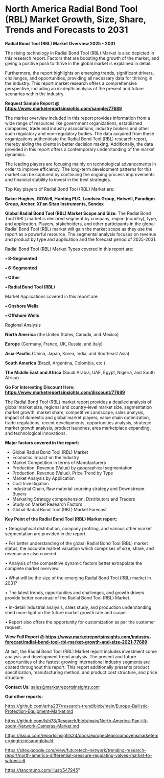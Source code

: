 # North America Radial Bond Tool (RBL) Market Growth, Size, Share, Trends and Forecasts to 2031

<Strong> Radial Bond Tool (RBL) Market Overview 2025 - 2031</strong>

The rising technology in Radial Bond Tool (RBL) Market is also depicted in this research report. Factors that are boosting the growth of the market, and giving a positive push to thrive in the global market is explained in detail.

Furthermore, the report highlights on emerging trends, significant drivers, challenges, and opportunities, providing all necessary data for thriving in the industry. This report market research offers a comprehensive perspective, including an in-depth analysis of the present and future scenarios within the industry.

<strong>Request Sample Report @ <a href=https://www.marketreportsinsights.com/sample/77689>https://www.marketreportsinsights.com/sample/77689</a></strong>

The market overview included in this report provides information from a wide range of resources like government organizations, established companies, trade and industry associations, industry brokers and other such regulatory and non-regulatory bodies. The data acquired from these organizations authenticate the Radial Bond Tool (RBL) research report, thereby aiding the clients in better decision making. Additionally, the data provided in this report offers a contemporary understanding of the market dynamics.

The leading players are focusing mainly on technological advancements in order to improve efficiency. The long-term development patterns for this market can be captured by continuing the ongoing process improvements and financial stability to invest in the best strategies.

Top Key players of Radial Bond Tool (RBL) Market are:

<strong>Baker Hughes, GOWell, Hunting PLC, Landsea Group, Hotwell, Paradigm Group, Archer, Xi&#39;an Sitan Instruments, Sondex</strong>

<strong><b>Global Radial Bond Tool (RBL) Market Scope and Size:</b></strong>
The Radial Bond Tool (RBL) market is declared segment by company, region (country), type, and application. Players, stakeholders, and other participants in the global Radial Bond Tool (RBL) market will gain the market scope as they use the report as a powerful resource. The segmental analysis focuses on revenue and product by type and application and the forecast period of 2025-2031.

Radial Bond Tool (RBL) Market Types covered in this report are:

<strong>• 8-Segmented

• 6-Segmented

• Other

• Radial Bond Tool (RBL)</strong>

Market Applications covered in this report are:

<strong>• Onshore Wells

• Offshore Wells</strong> 

Regional Analysis

<strong>North America</strong> (the United States, Canada, and Mexico)

<strong>Europe</strong> (Germany, France, UK, Russia, and Italy)

<strong>Asia-Pacific</strong> (China, Japan, Korea, India, and Southeast Asia)

<strong>South America</strong> (Brazil, Argentina, Colombia, etc.)

<strong>The Middle East and Africa</strong> (Saudi Arabia, UAE, Egypt, Nigeria, and South Africa)

<strong>Go For Interesting Discount Here: <a href=https://www.marketreportsinsights.com/discount/77689>https://www.marketreportsinsights.com/discount/77689</a></strong>

The Radial Bond Tool (RBL) market report provides a detailed analysis of global market size, regional and country-level market size, segmentation market growth, market share, competitive Landscape, sales analysis, impact of domestic and global market players, value chain optimization, trade regulations, recent developments, opportunities analysis, strategic market growth analysis, product launches, area marketplace expanding, and technological innovations.

<strong><b>Major factors covered in the report:</b></strong>
<ul>
  <li>Global Radial Bond Tool (RBL) Market </li>
  <li>Economic Impact on the Industry</li>
  <li>Market Competition in terms of Manufacturers</li>
  <li>Production, Revenue (Value) by geographical segmentation</li>
  <li>Production, Revenue (Value), Price Trend by Type</li>
  <li>Market Analysis by Application</li>
  <li>Cost Investigation</li>
  <li>Industrial Chain, Raw material sourcing strategy and Downstream Buyers</li>
  <li>Marketing Strategy comprehension, Distributors and Traders</li>
  <li>Study on Market Research Factors</li>
  <li>Global Radial Bond Tool (RBL) Market Forecast</li>
</ul>

<strong><b>Key Point of the Radial Bond Tool (RBL) Market report:</b></strong>

• Geographical distribution, company profiling, and various other market segmentation are provided in the report.

• For better understanding of the global Radial Bond Tool (RBL) market status, the accurate market valuation which comprises of size, share, and revenue are also covered.

• Analysis of the competitive dynamic factors better extrapolate the complete market overview

• What will be the size of the emerging Radial Bond Tool (RBL) market in 2031?

• The latest trends, opportunities and challenges, and growth drivers provide better construal of the Radial Bond Tool (RBL) Market.

• In-detail industrial analysis, sales study, and production understanding shed more light on the future market growth rate and scope.

• Report also offers the opportunity for customization as per the customer request.

<strong><b>View Full Report @ <a href=https://www.marketreportsinsights.com/industry-forecast/radial-bond-tool-rbl-market-growth-and-size-2021-77689>https://www.marketreportsinsights.com/industry-forecast/radial-bond-tool-rbl-market-growth-and-size-2021-77689</a></b></strong>


At last, the Radial Bond Tool (RBL) Market report includes investment come analysis and development trend analysis. The present and future opportunities of the fastest growing international industry segments are coated throughout this report. This report additionally presents product specification, manufacturing method, and product cost structure, and price structure.

<strong>Contact Us:</strong>
sales@marketreportsinsights.com

<strong>Our other reports:</strong>

<a href=https://github.com/arha237/research-trend/blob/main/Europe-Ballistic-Protection-Equipment-Market.md>https://github.com/arha237/research-trend/blob/main/Europe-Ballistic-Protection-Equipment-Market.md</a>

<a href=https://github.com/Ishi78/Research/blob/main/North-America-Pan-tilt-zoom-Network-Cameras-Market.md>https://github.com/Ishi78/Research/blob/main/North-America-Pan-tilt-zoom-Network-Cameras-Market.md</a>

<a href=https://issuu.com/reportsinsights24/docs/europecleanroomovensmarketemergingtrendsandglobald>https://issuu.com/reportsinsights24/docs/europecleanroomovensmarketemergingtrendsandglobald</a>

<a href=https://sites.google.com/view/futuretech-network/trending-research-report/north-america-differential-pressure-regulating-valves-market-to-witness-6>https://sites.google.com/view/futuretech-network/trending-research-report/north-america-differential-pressure-regulating-valves-market-to-witness-6</a>

<a href=https://tanomuno.com/illust/547945>https://tanomuno.com/illust/547945</a>"

